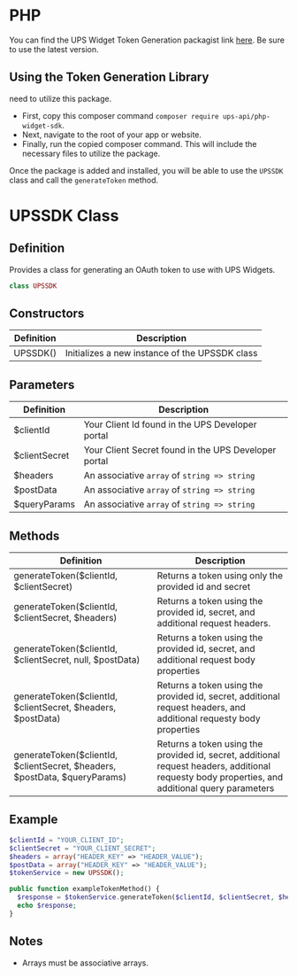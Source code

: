 # PHP

You can find the UPS Widget Token Generation packagist link [here](https://packagist.org/packages/ups-api/php-widget-sdk). Be sure to use the latest version.

## Using the Token Generation Library

need to utilize this package.
- First, copy this composer command `composer require ups-api/php-widget-sdk`.
- Next, navigate to the root of your app or website.
- Finally, run the copied composer command. This will include the necessary files to utilize the package.

Once the package is added and installed, you will be able to use the `UPSSDK` class and call the `generateToken` method.

# UPSSDK Class
## Definition

Provides a class for generating an OAuth token to use with UPS Widgets.
```PHP
class UPSSDK
```

## Constructors

| Definition | Description |
|------------|-------------|
| UPSSDK() | Initializes a new instance of the UPSSDK class |

## Parameters

| Definition | Description |
|------------|-------------|
| $clientId | Your Client Id found in the UPS Developer portal |
| $clientSecret | Your Client Secret found in the UPS Developer portal |
| $headers | An associative `array` of `string => string` |
| $postData | An associative `array` of `string => string` |
| $queryParams | An associative `array` of `string => string` |

## Methods

| Definition | Description |
|------------|-------------|
| generateToken($clientId, $clientSecret) | Returns a token using only the provided id and secret |
| generateToken($clientId, $clientSecret, $headers) | Returns a token using the provided id, secret, and additional request headers. |
| generateToken($clientId, $clientSecret, null, $postData) | Returns a token using the provided id, secret, and additional request body properties|
| generateToken($clientId, $clientSecret, $headers, $postData) | Returns a token using the provided id, secret, additional request headers, and additional requesty body properties |
| generateToken($clientId, $clientSecret, $headers, $postData, $queryParams) | Returns a token using the provided id, secret, additional request headers, additional requesty body properties, and additional query parameters |

## Example

```PHP
$clientId = "YOUR_CLIENT_ID";
$clientSecret = "YOUR_CLIENT_SECRET";
$headers = array("HEADER_KEY" => "HEADER_VALUE");
$postData = array("HEADER_KEY" => "HEADER_VALUE");
$tokenService = new UPSSDK();

public function exampleTokenMethod() {
  $response = $tokenService.generateToken($clientId, $clientSecret, $headers, $postData);
  echo $response;
}
```

## Notes

- Arrays must be associative arrays.
